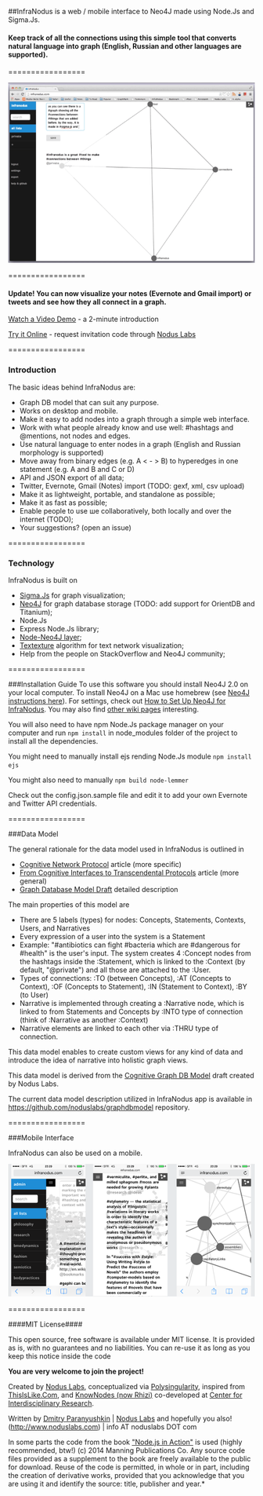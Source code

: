 ##InfraNodus is a web / mobile interface to Neo4J made using Node.Js and Sigma.Js.

#### Keep track of all the connections using this simple tool that converts natural language into graph (English, Russian and other languages are supported).

=================

![](/public/images/infranodus.gif "InfraNodus Interface")

=================

#### Update! You can now visualize your notes (Evernote and Gmail import) or tweets and see how they all connect in a graph.


[Watch a Video Demo](https://vimeo.com/89807920) - a 2-minute introduction

[Try it Online](http://infranodus.com) - request invitation code through [Nodus Labs](http://noduslabs.com/contact/)


=================


### Introduction

The basic ideas behind InfraNodus are:

- Graph DB model that can suit any purpose.
- Works on desktop and mobile.
- Make it easy to add nodes into a graph through a simple web interface.
- Work with what people already know and use well: #hashtags and @mentions, not nodes and edges.
- Use natural language to enter nodes in a graph (English and Russian morphology is supported)
- Move away from binary edges (e.g. A < - > B) to hyperedges in one statement (e.g. A and B and C or D)
- API and JSON export of all data;
- Twitter, Evernote, Gmail (Notes) import (TODO: gexf, xml, csv upload)
- Make it as lightweight, portable, and standalone as possible;
- Make it as fast as possible;
- Enable people to use ше collaboratively, both locally and over the internet (TODO);
- Your suggestions? (open an issue)


=================


### Technology

InfraNodus is built on

* [Sigma.Js](http://github.com/jacomyal/sigma.js) for graph visualization;
* [Neo4J](http://neo4j.org) for graph database storage (TODO: add support for OrientDB and Titanium);
* Node.Js
* Express Node.Js library;
* [Node-Neo4J layer](http://github.com/philippkueng/node-neo4j);
* [Textexture](http://textexture.com) algorithm for text network visualization;
* Help from the people on StackOverflow and Neo4J community;


=================


###Installation Guide
To use this software you should install Neo4J 2.0 on your local computer.
To install Neo4J on a Mac use homebrew (see [Neo4J instructions here](http://www.neo4j.org/download)).
For settings, check out [How to Set Up Neo4J for InfraNodus](https://github.com/noduslabs/infranodus/wiki/Neo4J-Database-Setup).
You may also find [other wiki pages](https://github.com/noduslabs/infranodus/wiki/_pages) interesting.

You will also need to have npm Node.Js package manager on your computer and run
`npm install` 
in node_modules folder of the project to install all the dependencies.

You might need to manually install ejs rending Node.Js module
`npm install ejs`

You might also need to manually `npm build node-lemmer`

Check out the config.json.sample file and edit it to add your own Evernote and Twitter API credentials.

=================


###Data Model

The general rationale for the data model used in InfraNodus is outlined in
* [Cognitive Network Protocol](http://noduslabs.com/research/cognitive-network-protocol/) article (more specific)
* [From Cognitive Interfaces to Transcendental Protocols](http://noduslabs.com/research/cognitive-interfaces-transcendental-protocols/) article (more general)
* [Graph Database Model Draft](https://github.com/deemeetree/graphdbmodel) detailed description

The main properties of this model are

- There are 5 labels (types) for nodes: Concepts, Statements, Contexts, Users, and Narratives
- Every expression of a user into the system is a Statement
- Example: "#antibiotics can fight #bacteria which are #dangerous for #health" is the user's input. The system creates 4 :Concept nodes from the hashtags inside the :Statement, which is linked to the :Context (by default, "@private") and all those are attached to the :User.
- Types of connections: :TO (between Concepts), :AT (Concepts to Context), :OF (Concepts to Statement), :IN (Statement to Context), :BY (to User)
- Narrative is implemented through creating a :Narrative node, which is linked to from Statements and Concepts by :INTO type of connection (think of :Narrative as another :Context)
- Narrative elements are linked to each other via :THRU type of connection.

This data model enables to create custom views for any kind of data and introduce the idea of narrative into holistic graph views.

This data model is derived from the [Cognitive Graph DB Model](http://noduslabs.com/cases/graph-database-structure-specification/) draft created by Nodus Labs.

The current data model description utilized in InfraNodus app is available in https://github.com/noduslabs/graphdbmodel repository.


=================


###Mobile Interface

InfraNodus can also be used on a mobile.

![](/public/images/infranodus-mobile.png "InfraNodus Mobile Interface")



=================


####MIT License####

This open source, free software is available under MIT license.
It is provided as is, with no guarantees and no liabilities.
You can re-use it as long as you keep this notice inside the code

**You are very welcome to join the project!**

Created by [Nodus Labs](http://www.noduslabs.com), conceptualized via [Polysingularity](http://polysingularity.com), inspired from [ThisIsLike.Com](http://thisislike.com), and [KnowNodes (now Rhizi)](http://rhizi.org) co-developed at [Center for Interdisciplinary Research](http://cri-paris.org). 

Written by [Dmitry Paranyushkin](http://github.com/deemeetree) | [Nodus Labs](http://www.noduslabs.com) and hopefully you also!
(http://www.noduslabs.com) | info AT noduslabs DOT com
 
In some parts the code from the book ["Node.js in Action"](http://www.manning.com/cantelon/) is used (highly recommended, btw!)
(c) 2014 Manning Publications Co.
Any source code files provided as a supplement to the book are freely available to the public for download. Reuse of the code is permitted, in whole or in part, including the creation of derivative works, provided that you acknowledge that you are using it and identify the source: title, publisher and year.*


